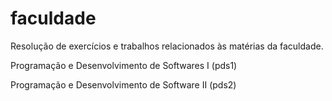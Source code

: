 # faculdade
Resolução de exercícios e trabalhos relacionados às matérias da faculdade.

Programação e Desenvolvimento de Softwares I (pds1)

Programação e Desenvolvimento de Software II (pds2)
